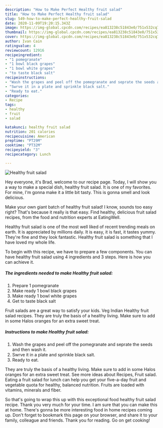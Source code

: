 ```yaml
---
description: "How to Make Perfect Healthy fruit salad"
title: "How to Make Perfect Healthy fruit salad"
slug: 549-how-to-make-perfect-healthy-fruit-salad
date: 2020-11-09T19:20:15.343Z
image: https://img-global.cpcdn.com/recipes/ea813238c51843e0/751x532cq70/healthy-fruit-salad-recipe-main-photo.jpg
thumbnail: https://img-global.cpcdn.com/recipes/ea813238c51843e0/751x532cq70/healthy-fruit-salad-recipe-main-photo.jpg
cover: https://img-global.cpcdn.com/recipes/ea813238c51843e0/751x532cq70/healthy-fruit-salad-recipe-main-photo.jpg
author: Ivan Cain
ratingvalue: 4
reviewcount: 12916
recipeingredient:
- "1 pomegranate"
- "1 bowl black grapes"
- "1 bowl white grapes"
- "to taste black salt"
recipeinstructions:
- "Wash the grapes and peel off the pomegranate and seprate the seeds and then wash it."
- "Swrve it in a plate and sprinkle black salt."
- "Ready to eat."
categories:
- Recipe
tags:
- healthy
- fruit
- salad

katakunci: healthy fruit salad 
nutrition: 201 calories
recipecuisine: American
preptime: "PT29M"
cooktime: "PT32M"
recipeyield: "3"
recipecategory: Lunch

---
```



![Healthy fruit salad](https://img-global.cpcdn.com/recipes/ea813238c51843e0/751x532cq70/healthy-fruit-salad-recipe-main-photo.jpg)

Hey everyone, it's Brad, welcome to our recipe page. Today, I will show you a way to make a special dish, healthy fruit salad. It is one of my favorites. For mine, I'm gonna make it a little bit tasty. This is gonna smell and look delicious.

Make your own giant batch of healthy fruit salad! I know, sounds too easy right? That&#39;s because it really is that easy. Find healthy, delicious fruit salad recipes, from the food and nutrition experts at EatingWell.

Healthy fruit salad is one of the most well liked of recent trending meals on earth. It is appreciated by millions daily. It is easy, it is fast, it tastes yummy. They're fine and they look fantastic. Healthy fruit salad is something that I have loved my whole life.


To begin with this recipe, we have to prepare a few components. You can have healthy fruit salad using 4 ingredients and 3 steps. Here is how you can achieve it.

<!--inarticleads1-->

##### The ingredients needed to make Healthy fruit salad:

1. Prepare 1 pomegranate
1. Make ready 1 bowl black grapes
1. Make ready 1 bowl white grapes
1. Get to taste black salt


Fruit salads are a great way to satisfy your kids. Veg Indian Healthy fruit salad recipes. They are truly the basis of a healthy living. Make sure to add in some Halos oranges for an extra sweet treat. 

<!--inarticleads2-->

##### Instructions to make Healthy fruit salad:

1. Wash the grapes and peel off the pomegranate and seprate the seeds and then wash it.
1. Swrve it in a plate and sprinkle black salt.
1. Ready to eat.


They are truly the basis of a healthy living. Make sure to add in some Halos oranges for an extra sweet treat. See more ideas about Recipes, Fruit salad. Eating a fruit salad for lunch can help you get your five-a-day fruit and vegetable quota for healthy, balanced nutrition. Fruits are loaded with vitamins, minerals and fiber. 

So that's going to wrap this up with this exceptional food healthy fruit salad recipe. Thank you very much for your time. I am sure that you can make this at home. There's gonna be more interesting food in home recipes coming up. Don't forget to bookmark this page on your browser, and share it to your family, colleague and friends. Thank you for reading. Go on get cooking!

